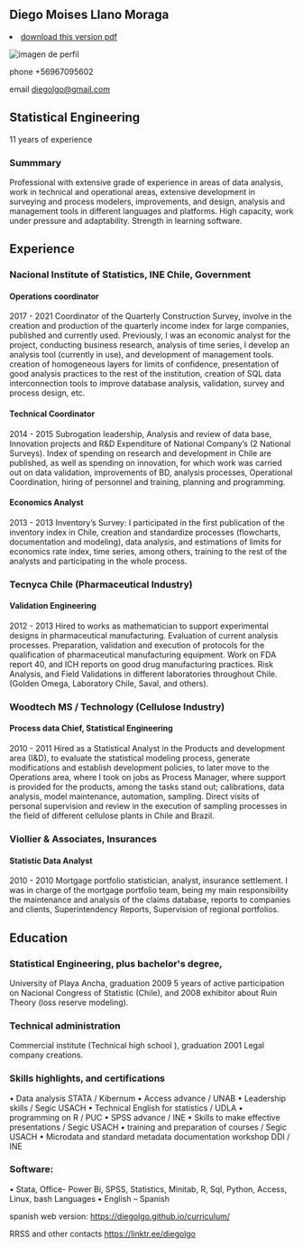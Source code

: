 ## Diego Moises Llano Moraga 
<li class="masthead__menu-item">
          <a href="https://github.com/Diegolgo/curriculum/raw/main/Diego-Llano-M-2022%20-%20ENG.pdf">download this version pdf </a>
        </li>
        
![imagen de perfil](https://user-images.githubusercontent.com/103307572/162616055-17ff3817-3e35-4ad6-a017-8d7d72c42591.png)

phone +56967095602

email diegolgo@gmail.com 

## Statistical Engineering

11 years of experience

### Summmary
Professional with extensive grade of experience in areas of data analysis, work in technical and operational areas, extensive development in surveying and process modelers, improvements, and design, analysis and management tools in different languages and platforms. High capacity, work under pressure and adaptability. Strength in learning software.
## Experience

### Nacional Institute of Statistics, INE Chile, Government
#### Operations coordinator
2017 - 2021
Coordinator of the Quarterly Construction Survey, involve in the creation and production of the quarterly income index for large companies, published and currently used. Previously, I was an economic analyst for the project, conducting business research, analysis of time series, I develop an analysis tool (currently in use), and development of management tools. creation of homogeneous layers for limits of confidence, presentation of good analysis practices to the rest of the institution, creation of SQL data interconnection tools to improve database analysis, validation, survey and process design, etc.
#### Technical Coordinator
2014 - 2015
Subrogation leadership, Analysis and review of data base, Innovation projects and R&D Expenditure of National Company’s (2 National Surveys). Index of spending on research and development in Chile are published, as well as spending on innovation, for which work was carried out on data validation, improvements of BD, analysis processes, Operational Coordination, hiring of personnel and training, planning and programming.
#### Economics Analyst
2013 - 2013
Inventory’s Survey: I participated in the first publication of the inventory index in Chile, creation and standardize processes (flowcharts, documentation and modeling), data analysis, and estimations of limits for economics rate index, time series, among others, training to the rest of the analysts and participating in the whole process.

### Tecnyca Chile (Pharmaceutical Industry)
#### Validation Engineering
2012 - 2013
Hired to works as mathematician to support experimental designs in pharmaceutical manufacturing. Evaluation of current analysis processes. Preparation, validation and execution of protocols for the qualification of pharmaceutical manufacturing equipment. Work on FDA report 40, and ICH reports on good drug manufacturing practices. Risk Analysis, and Field Validations in different laboratories throughout Chile. (Golden Omega, Laboratory Chile, Saval, and others).

### Woodtech MS / Technology (Cellulose Industry)
#### Process data Chief, Statistical Engineering
2010 - 2011
Hired as a Statistical Analyst in the Products and development area (I&D), to evaluate the statistical modeling process, generate modifications and establish development policies, to later move to the Operations area, where I took on jobs as Process Manager, where support is provided for the products, among the tasks stand out; calibrations, data analysis, model maintenance, automation, sampling. Direct visits of personal supervision and review in the execution of sampling processes in the field of different cellulose plants in Chile and Brazil.

### Viollier & Associates, Insurances
#### Statistic Data Analyst
2010 - 2010
Mortgage portfolio statistician, analyst, insurance settlement. I was in charge of the mortgage portfolio team, being my main responsibility the maintenance and analysis of the claims database, reports to companies and clients, Superintendency Reports, Supervision of regional portfolios.

## Education
### Statistical Engineering, plus bachelor's degree, 
University of Playa Ancha, graduation 2009
5 years of active participation on Nacional Congress of Statistic (Chile), and 2008 exhibitor about Ruin Theory (loss reserve modeling).

### Technical administration 
Commercial institute (Technical high school ), graduation 2001
Legal company creations.


### Skills highlights, and certifications

•	Data analysis STATA / Kibernum
•	Access advance / UNAB
•	Leadership skills / Segic USACH
•	Technical English for statistics / UDLA
•	programming on R / PUC
•	SPSS advance / INE
•	Skills to make effective presentations / Segic USACH
•	training and preparation of courses / Segic USACH
•	Microdata and standard metadata documentation workshop DDI / INE


### Software:
•	Stata,  Office- Power Bi, SPSS, Statistics, Minitab, R,  Sql, Python,  Access, Linux, bash 
Languages
•	English – Spanish

spanish web version: https://diegolgo.github.io/curriculum/

RRSS and other contacts https://linktr.ee/diegolgo
